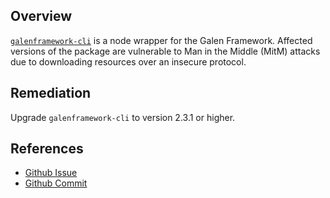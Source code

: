 ## Overview
[`galenframework-cli`](https://www.npmjs.com/package/galenframework-cli) is a node wrapper for the Galen Framework.
Affected versions of the package are vulnerable to Man in the Middle (MitM) attacks due to downloading resources over an insecure protocol.

## Remediation
Upgrade `galenframework-cli` to version 2.3.1 or higher.


## References
- [Github Issue]( https://github.com/hypery2k/galenframework-cli/issues/40)
- [Github Commit]( https://github.com/hypery2k/galenframework-cli/commit/dcf9505f77f2ea50f84372f9b6b521c89561cbe1)
